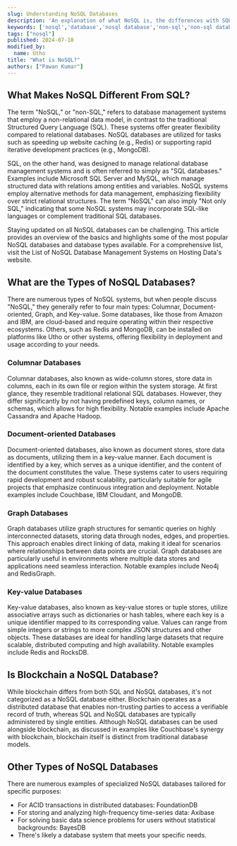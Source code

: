 ```yaml
---
slug: Understanding NoSQL Databases
description: 'An explanation of what NoSQL is, the differences with SQL, what some of the popular types are, and links to examples of popular NoSQL databases.'
keywords: ['nosql','database','nosql database','non-sql','non-sql database']
tags: ["nosql"]
published: 2024-07-10
modified_by:
  name: Utho
title: "What is NoSQL?"
authors: ["Pawan Kumar"]
---
```


## What Makes NoSQL Different From SQL?

The term "NoSQL," or "non-SQL," refers to database management systems that employ a non-relational data model, in contrast to the traditional Structured Query Language (SQL). These systems offer greater flexibility compared to relational databases. NoSQL databases are utilized for tasks such as speeding up website caching (e.g., Redis) or supporting rapid iterative development practices (e.g., MongoDB).

SQL, on the other hand, was designed to manage relational database management systems and is often referred to simply as "SQL databases." Examples include Microsoft SQL Server and MySQL, which manage structured data with relations among entities and variables. NoSQL systems employ alternative methods for data management, emphasizing flexibility over strict relational structures. The term "NoSQL" can also imply "Not only SQL," indicating that some NoSQL systems may incorporate SQL-like languages or complement traditional SQL databases.

Staying updated on all NoSQL databases can be challenging. This article provides an overview of the basics and highlights some of the most popular NoSQL databases and database types available. For a comprehensive list, visit the List of NoSQL Database Management Systems on Hosting Data's website.

## What are the Types of NoSQL Databases?

There are numerous types of NoSQL systems, but when people discuss "NoSQL," they generally refer to four main types: Columnar, Document-oriented, Graph, and Key-value. Some databases, like those from Amazon and IBM, are cloud-based and require operating within their respective ecosystems. Others, such as Redis and MongoDB, can be installed on platforms like Utho or other systems, offering flexibility in deployment and usage according to your needs.

### Columnar Databases

Columnar databases, also known as wide-column stores, store data in columns, each in its own file or region within the system storage. At first glance, they resemble traditional relational SQL databases. However, they differ significantly by not having predefined keys, column names, or schemas, which allows for high flexibility. Notable examples include Apache Cassandra and Apache Hadoop.

### Document-oriented Databases

Document-oriented databases, also known as document stores, store data as documents, utilizing them in a key-value manner. Each document is identified by a key, which serves as a unique identifier, and the content of the document constitutes the value. These systems cater to users requiring rapid development and robust scalability, particularly suitable for agile projects that emphasize continuous integration and deployment. Notable examples include Couchbase, IBM Cloudant, and MongoDB.

### Graph Databases

Graph databases utilize graph structures for semantic queries on highly interconnected datasets, storing data through nodes, edges, and properties. This approach enables direct linking of data, making it ideal for scenarios where relationships between data points are crucial. Graph databases are particularly useful in environments where multiple data stores and applications need seamless interaction. Notable examples include Neo4j and RedisGraph.

### Key-value Databases

Key-value databases, also known as key-value stores or tuple stores, utilize associative arrays such as dictionaries or hash tables, where each key is a unique identifier mapped to its corresponding value. Values can range from simple integers or strings to more complex JSON structures and other objects. These databases are ideal for handling large datasets that require scalable, distributed computing and high availability. Notable examples include Redis and RocksDB.

## Is Blockchain a NoSQL Database?

While blockchain differs from both SQL and NoSQL databases, it's not categorized as a NoSQL database either. Blockchain operates as a distributed database that enables non-trusting parties to access a verifiable record of truth, whereas SQL and NoSQL databases are typically administered by single entities. Although NoSQL databases can be used alongside blockchain, as discussed in examples like Couchbase's synergy with blockchain, blockchain itself is distinct from traditional database models.

## Other Types of NoSQL Databases

There are numerous examples of specialized NoSQL databases tailored for specific purposes:

- For ACID transactions in distributed databases: FoundationDB
- For storing and analyzing high-frequency time-series data: Axibase
- For solving basic data science problems for users without statistical backgrounds: BayesDB
- There's likely a database system that meets your specific needs.
